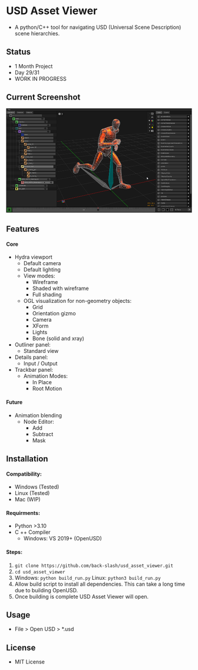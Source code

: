 # USD Asset Viewer
- A python/C++ tool for navigating USD (Universal Scene Description) scene hierarchies.


## Status
- 1 Month Project
- Day 29/31
- WORK IN PROGRESS


## Current Screenshot
![USD Asset Viewer WIP Screenshot](docs/current_wip.png)


## Features
#### Core
- Hydra viewport
    - Default camera
    - Default lighting
    - View modes:
        - Wireframe
        - Shaded with wireframe
        - Full shading
    - OGL visualization for non-geometry objects:
        - Grid
        - Orientation gizmo
        - Camera
        - XForm
        - Lights
        - Bone (solid and xray)
- Outliner panel:
    - Standard view
- Details panel:
    - Input / Output
- Trackbar panel:
    - Animation Modes:
        - In Place
        - Root Motion
#### Future
- Animation blending
    - Node Editor:
        - Add
        - Subtract
        - Mask


## Installation
#### Compatibility:
- Windows (Tested)
- Linux (Tested)
- Mac (WIP)
#### Requirments:
- Python >3.10
- C ++ Compiler
    - Windows: VS 2019+ (OpenUSD)


#### Steps:
1) `git clone https://github.com/back-slash/usd_asset_viewer.git`
2) `cd usd_asset_viewer`
3) Windows: `python build_run.py` Linux: `python3 build_run.py`
4) Allow build script to install all dependencies. This can take a long time due to building OpenUSD.
5) Once building is complete USD Asset Viewer will open.


## Usage
- File > Open USD > *.usd


## License
- MIT License

